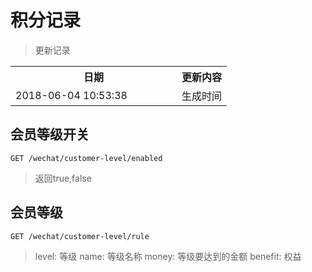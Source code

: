 # 积分记录

> 更新记录

<table>
    <tr>
        <th style="width:250px;">日期</th>
        <th>更新内容</th>
    </tr>
    <tr>
        <td>2018-06-04 10:53:38</td>
        <td>生成时间</td>
    </tr>
</table>

## 会员等级开关

```
GET /wechat/customer-level/enabled
```

> 返回true,false

## 会员等级

```
GET /wechat/customer-level/rule
```

> level: 等级 name: 等级名称 money: 等级要达到的金额 benefit: 权益